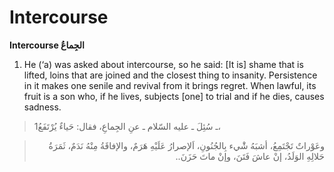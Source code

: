 Intercourse
===========

**Intercourse الجِماعُ**

1. He (‘a) was asked about intercourse, so he said: [It is] shame that
is lifted, loins that are joined and the closest thing to insanity.
Persistence in it makes one senile and revival from it brings regret.
When lawful, its fruit is a son who, if he lives, subjects [one] to
trial and if he dies, causes sadness.

> 1ـ سُئِلَ ـ عليه السّلام ـ عنِ الجِماعِ، فقال: حَياءٌ يُرْتَفَعُ،
<blockquote dir="rtl">
  <p>
وعَوْراتٌ تَجْتَمِعُ، أشبَهُ شَْيء بِالجُنُونِ، اَلإصرارُ عَلَيْهِ
هَرَمٌ، والإفاقَةُ مِنْهُ نَدَمٌ، ثَمَرَةُ حَلالِهِ الوَلَدُ، إنْ عاشَ
فَتَنَ، وإنْ ماتَ حَزَنَ..
  </p>
</blockquote>


